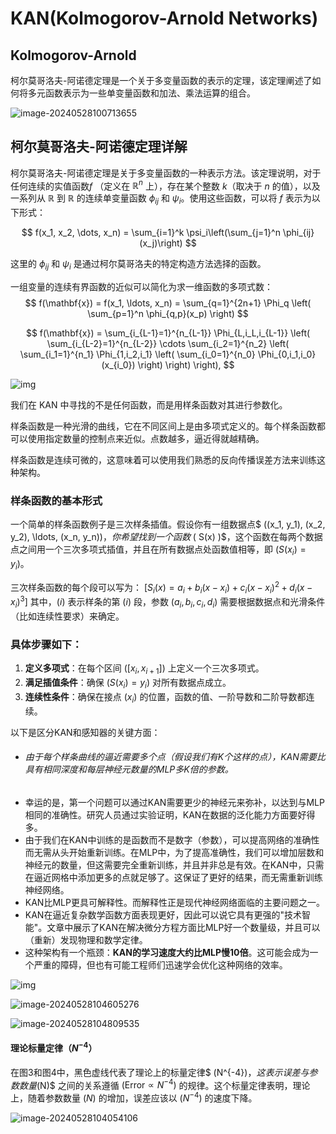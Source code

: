 # KAN(Kolmogorov-Arnold Networks)

## Kolmogorov-Arnold

柯尔莫哥洛夫-阿诺德定理是一个关于多变量函数的表示的定理，该定理阐述了如何将多元函数表示为一些单变量函数和加法、乘法运算的组合。

![image-20240528100713655](D:\研究生\科研\KAN.assets\image-20240528100713655-17168622368251.png)

## 柯尔莫哥洛夫-阿诺德定理详解


柯尔莫哥洛夫-阿诺德定理是关于多变量函数的一种表示方法。该定理说明，对于任何连续的实值函数$f$ （定义在 $\mathbb{R}^n$ 上），存在某个整数 $k$（取决于 $n$ 的值），以及一系列从 $\mathbb{R}$ 到 $\mathbb{R}$ 的连续单变量函数 $\phi_{ij}$ 和 $\psi_i$。使用这些函数，可以将 $f$ 表示为以下形式：




$$
f(x_1, x_2, \dots, x_n) = \sum_{i=1}^k \psi_i\left(\sum_{j=1}^n \phi_{ij}(x_j)\right)
$$

这里的 $\phi_{ij}$ 和 $\psi_i$ 是通过柯尔莫哥洛夫的特定构造方法选择的函数。

一组变量的连续有界函数的近似可以简化为求一维函数的多项式数：
$$
f(\mathbf{x}) = f(x_1, \ldots, x_n) = \sum_{q=1}^{2n+1} \Phi_q \left( \sum_{p=1}^n \phi_{q,p}(x_p) \right)
$$

$$
f(\mathbf{x}) = \sum_{i_{L-1}=1}^{n_{L-1}} \Phi_{L,i_L,i_{L-1}} \left( \sum_{i_{L-2}=1}^{n_{L-2}} \cdots \sum_{i_2=1}^{n_2} \left( \sum_{i_1=1}^{n_1} \Phi_{1,i_2,i_1} \left( \sum_{i_0=1}^{n_0} \Phi_{0,i_1,i_0}(x_{i_0}) \right) \right) \right),
$$



![img](https://pic3.zhimg.com/80/v2-9b17c5cafdfd6a6ab3aa052b41a08ac2_1440w.webp)

我们在 KAN 中寻找的不是任何函数，而是用样条函数对其进行参数化。

样条函数是一种光滑的曲线，它在不同区间上是由多项式定义的。每个样条函数都可以使用指定数量的控制点来近似。点数越多，逼近得就越精确。

样条函数是连续可微的，这意味着可以使用我们熟悉的反向传播误差方法来训练这种架构。

### 样条函数的基本形式

一个简单的样条函数例子是三次样条插值。假设你有一组数据点$ ((x_1, y_1), (x_2, y_2), \ldots, (x_n, y_n))$，你希望找到一个函数$ ( S(x) )$，这个函数在每两个数据点之间用一个三次多项式插值，并且在所有数据点处函数值相等，即 $( S(x_i) = y_i )$。

三次样条函数的每个段可以写为：
$[ S_i(x) = a_i + b_i(x - x_i) + c_i(x - x_i)^2 + d_i(x - x_i)^3 ]$
其中，$( i )$ 表示样条的第 $( i )$ 段，参数 $( a_i, b_i, c_i, d_i )$ 需要根据数据点和光滑条件（比如连续性要求）来确定。

### 具体步骤如下：

1. **定义多项式**：在每个区间 $([x_i, x_{i+1}])$ 上定义一个三次多项式。
2. **满足插值条件**：确保 $( S(x_i) = y_i )$ 对所有数据点成立。
3. **连续性条件**：确保在接点 $( x_i )$ 的位置，函数的值、一阶导数和二阶导数都连续。



以下是区分KAN和感知器的关键方面：

- ###### 由于每个样条曲线的逼近需要多个点（假设我们有K个这样的点），KAN需要比具有相同深度和每层神经元数量的MLP多K倍的参数。
- 幸运的是，第一个问题可以通过KAN需要更少的神经元来弥补，以达到与MLP相同的准确性。研究人员通过实验证明，KAN在数据的泛化能力方面要好得多。
- 由于我们在KAN中训练的是函数而不是数字（参数），可以提高网络的准确性而无需从头开始重新训练。在MLP中，为了提高准确性，我们可以增加层数和神经元的数量，但这需要完全重新训练，并且并非总是有效。在KAN中，只需在逼近网格中添加更多的点就足够了。这保证了更好的结果，而无需重新训练神经网络。
- KAN比MLP更具可解释性。而解释性正是现代神经网络面临的主要问题之一。
- KAN在逼近复杂数学函数方面表现更好，因此可以说它具有更强的"技术智能"。文章中展示了KAN在解决微分方程方面比MLP好一个数量级，并且可以（重新）发现物理和数学定律。
- 这种架构有一个瓶颈：**KAN的学习速度大约比MLP慢10倍**。这可能会成为一个严重的障碍，但也有可能工程师们迅速学会优化这种网络的效率。

![img](https://pic3.zhimg.com/80/v2-5609b309f987d725e3573ac86b819b3a_1440w.webp)

![image-20240528104605276](D:\研究生\科研\KAN.assets\image-20240528104605276.png)

![image-20240528104809535](D:\研究生\科研\KAN.assets\image-20240528104809535.png)

#### 理论标量定律$（N^{-4}）$

在图3和图4中，黑色虚线代表了理论上的标量定律$ (N^{-4})$，这表示误差与参数数量$(N)$ 之间的关系遵循 $(\text{Error} \propto N^{-4})$ 的规律。这个标量定律表明，理论上，随着参数数量 $(N)$ 的增加，误差应该以 $(N^{-4})$ 的速度下降。

![image-20240528104054106](D:\研究生\科研\KAN.assets\image-20240528104054106.png)


